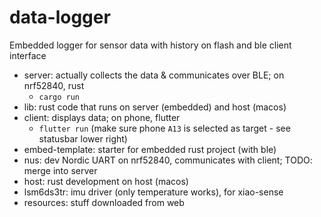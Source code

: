 # data-logger

Embedded logger for sensor data with history on flash and ble client interface

* server: actually collects the data & communicates over BLE; on nrf52840, rust
  * `cargo run`
* lib: rust code that runs on server (embedded) and host (macos)
* client: displays data; on phone, flutter
  * `flutter run` (make sure phone `A13` is selected as target - see statusbar lower right)
* embed-template: starter for embedded rust project (with ble)
* nus: dev Nordic UART on nrf52840, communicates with client; TODO: merge into server
* host: rust development on host (macos)
* lsm6ds3tr: imu driver (only temperature works), for xiao-sense
* resources: stuff downloaded from web
